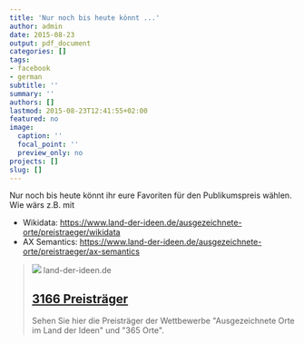 ```yaml
---
title: 'Nur noch bis heute könnt ...'
author: admin
date: 2015-08-23
output: pdf_document
categories: []
tags:
- facebook
- german
subtitle: ''
summary: ''
authors: []
lastmod: 2015-08-23T12:41:55+02:00
featured: no
image:
  caption: ''
  focal_point: ''
  preview_only: no
projects: []
slug: []
---
```

Nur noch bis heute könnt ihr eure Favoriten für den Publikumspreis wählen. Wie wärs z.B. mit

- Wikidata:  https://www.land-der-ideen.de/ausgezeichnete-orte/preistraeger/wikidata
- AX Semantics: https://www.land-der-ideen.de/ausgezeichnete-orte/preistraeger/ax-semantics﻿
> [![](https://land-der-ideen.de/cache/thumbs/content/defaultsome-20180405122454.1200-0-90.png)](https://www.land-der-ideen.de/ausgezeichnete-orte/preistraeger)
> land-der-ideen.de
> ## [3166 Preisträger](https://www.land-der-ideen.de/ausgezeichnete-orte/preistraeger)
>
>Sehen Sie hier die Preisträger der Wettbewerbe "Ausgezeichnete Orte im Land der Ideen" und "365 Orte".

